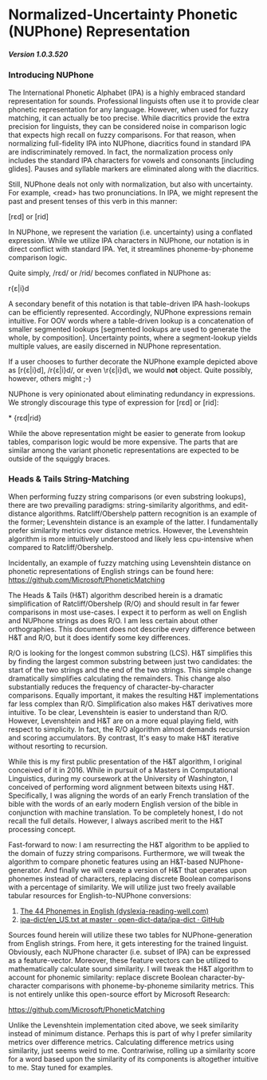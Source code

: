 # Normalized-Uncertainty Phonetic (NUPhone) Representation

##### Version 1.0.3.520

### Introducing NUPhone

The International Phonetic Alphabet (IPA) is a highly embraced standard representation for sounds. Professional linguists often use it to provide clear phonetic representation for any language. However, when used for fuzzy matching, it can actually be too precise. While diacritics provide the extra precision for linguists, they can be considered noise in comparison logic that expects high recall on fuzzy comparisons. For that reason, when normalizing full-fidelity IPA into NUPhone, diacritics found in standard IPA are indiscriminately removed. In fact, the normalization process only includes the standard IPA characters for vowels and consonants [including glides]. Pauses and syllable markers are eliminated along with the diacritics.

Still, NUPhone deals not only with normalization, but also with uncertainty. For example, \<read\> has two pronunciations. In IPA, we might represent the past and present tenses of this verb in this manner:

[rɛd] or [rid]

In NUPhone, we represent the variation (i.e. uncertainty) using a conflated expression. While we utilize IPA characters in NUPhone, our notation is in direct conflict with standard IPA. Yet, it streamlines phoneme-by-phoneme comparison logic.

Quite simply, /rɛd/ or /rid/ becomes conflated in NUPhone as:

r{ɛ|i}d

A secondary benefit of this notation is that table-driven IPA hash-lookups can be efficiently represented. Accordingly, NUPhone expressions remain intuitive. For OOV words where a table-driven lookup is a concatenation of smaller segmented lookups [segmented lookups are used to generate the whole, by composition]. Uncertainty points, where a segment-lookup yields multiple values, are easily discerned in NUPhone representation.

If a user chooses to further decorate the NUPhone example depicted above as [r{ɛ|i}d], /r{ɛ|i}d/, or even \\r{ɛ|i}d\\, we would **not** object. Quite possibly, however, others might ;-)

NUPhone is very opinionated about eliminating redundancy in expressions. We strongly discourage this type of expression for [rɛd] or [rid]:

\* {rɛd|rid}

While the above representation might be easier to generate from lookup tables, comparison logic would be more expensive. The parts that are similar among the variant phonetic representations are expected to be outside of the squiggly braces.

### Heads & Tails String-Matching

When performing fuzzy string comparisons (or even substring lookups), there are two prevailing paradigms: string-similarity algorithms, and edit-distance algorithms. Ratcliff/Obershelp pattern recognition is an example of the former; Levenshtein distance is an example of the latter. I fundamentally prefer similarity metrics over distance metrics. However, the Levenshtein algorithm is more intuitively understood and likely less cpu-intensive when compared to Ratcliff/Obershelp.

Incidentally, an example of fuzzy matching using Levenshtein distance on phonetic representations of English strings can be found here:
https://github.com/Microsoft/PhoneticMatching

The Heads & Tails (H&T) algorithm described herein is a dramatic simplification of Ratcliff/Obershelp (R/O) and should result in far fewer comparisons in most use-cases. I expect it to perform as well on English and NUPhone strings as does R/O. I am less certain about other orthographies. This document does not describe every difference between H&T and R/O, but it does identify some key differences.

R/O is looking for the longest common substring (LCS). H&T simplifies this by finding the largest common substring between just two candidates: the start of the two strings and the end of the two strings. This simple change dramatically simplifies calculating the remainders. This change also substantially reduces the frequency of character-by-character comparisons. Equally important, it makes the resulting H&T implementations far less complex than R/O. Simplification also makes H&T derivatives more intuitive. To be clear, Levenshtein is easier to understand than R/O. However, Levenshtein and H&T are on a more equal playing field, with respect to simplicity. In fact, the R/O algorithm almost demands recursion and scoring accumulators. By contrast, It's easy to make H&T iterative without resorting to recursion.

While this is my first public presentation of the H&T algorithm, I original conceived of it in 2016. While in pursuit of a Masters in Computational Linguistics, during my coursework at the University of Washington, I conceived of performing word alignment between bitexts using H&T. Specifically, I was aligning the words of an early French translation of the bible with the words of an early modern English version of the bible in conjunction with machine translation. To be completely honest, I do not recall the full details. However, I always ascribed merit to the H&T processing concept.

Fast-forward to now: I am resurrecting the H&T algorithm to be applied to the domain of fuzzy string comparisons. Furthermore, we will tweak the algorithm to compare phonetic features using an H&T-based NUPhone-generator. And finally we will create a version of H&T that operates upon phonemes instead of characters, replacing discrete Boolean comparisons with a percentage of similarity. We will utilize just two freely available tabular resources for English-to-NUPhone conversions:

1) [The 44 Phonemes in English (dyslexia-reading-well.com)](https://www.dyslexia-reading-well.com/44-phonemes-in-english.html)
2) [ipa-dict/en_US.txt at master · open-dict-data/ipa-dict · GitHub](https://github.com/open-dict-data/ipa-dict/blob/master/data/en_US.txt)

Sources found herein will utilize these two tables for NUPhone-generation from English strings. From here, it gets interesting for the trained linguist. Obviously, each NUPhone character (i.e. subset of IPA) can be expressed as a feature-vector. Moreover, these feature vectors can be utilized to mathematically calculate sound similarity. I will tweak the H&T algorithm to account for phonemic similarity: replace discrete Boolean character-by-character comparisons with phoneme-by-phoneme similarity metrics. This is not entirely unlike this open-source effort by Microsoft Research:

https://github.com/Microsoft/PhoneticMatching

Unlike the Levenshtein implementation cited above, we seek similarity instead of minimum distance. Perhaps this is part of why I prefer similarity metrics over difference metrics. Calculating difference metrics using similarity, just seems weird to me. Contrariwise, rolling up a similarity score for a word based upon the similarity of its components is altogether intuitive to me. Stay tuned for examples.

# 
